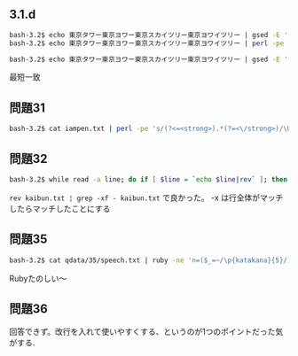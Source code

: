 ## 3.1.d

```bash
bash-3.2$ echo 東京タワー東京ヨワー東京スカイツリー東京ヨワイツリー | gsed -E 's/東京([^ヨ])/山本\1/g'
bash-3.2$ echo 東京タワー東京ヨワー東京スカイツリー東京ヨワイツリー | perl -pe 's/東京(?!ヨ)/山本\1/g'

bash-3.2$ echo 東京タワー東京ヨワー東京スカイツリー東京ヨワイツリー | gsed -E 's/東京..ー//'
```

最短一致

## 問題31

```bash
bash-3.2$ cat iampen.txt | perl -pe 's/(?<=<strong>).*(?=<\/strong>)/\U$&/g'
```

## 問題32

```bash
bash-3.2$ while read -a line; do if [ $line = `echo $line|rev` ]; then echo ${line};fi; done  < kaibun.txt;
```

`rev kaibun.txt ¦ grep -xf - kaibun.txt` で良かった。 -x は行全体がマッチしたらマッチしたことにする

## 問題35

```bash
bash-3.2$ cat qdata/35/speech.txt | ruby -ne 'n=($_=~/\p{katakana}{5}/);n=n+4;puts("#{n} #{$_.slice(0,n)}")'
```

Rubyたのしい〜

## 問題36

回答できず。改行を入れて使いやすくする、というのが1つのポイントだった気がする.

